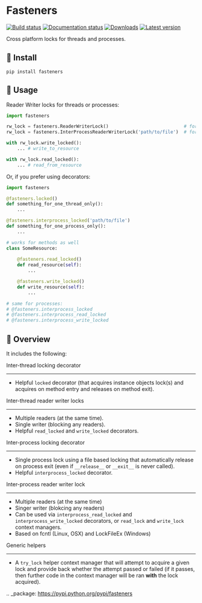 Fasteners
=========

[![Build status](https://travis-ci.org/harlowja/fasteners.png?branch=master)](https://travis-ci.org/harlowja/fasteners)
[![Documentation status](https://readthedocs.org/projects/fasteners/badge/?version=latest)](https://readthedocs.org/projects/fasteners/?badge=latest)
[![Downloads](https://img.shields.io/pypi/dm/fasteners.svg)](https://pypi.python.org/pypi/fasteners/)
[![Latest version](https://img.shields.io/pypi/v/fasteners.svg)](https://pypi.python.org/pypi/fasteners/)

Cross platform locks for threads and processes.

🔩 Install
----------

```
pip install fasteners
```

🔩 Usage
--------

Reader Writer locks for threads or processes:

```python
import fasteners

rw_lock = fasteners.ReaderWriterLock()                            # for threads
rw_lock = fasteners.InterProcessReaderWriterLock('path/to/file')  # for processes

with rw_lock.write_locked():
    ... # write_to_resource

with rw_lock.read_locked():
    ... # read_from_resource

```

Or, if you prefer using decorators:

```python
import fasteners

@fasteners.locked()
def something_for_one_thread_only():
    ...

@fasteners.interprocess_locked('path/to/file')
def something_for_one_process_only():
    ...

# works for methods as well
class SomeResource:
        
    @fasteners.read_locked()
    def read_resource(self):
        ...

    @fasteners.write_locked()
    def write_resource(self):
        ...

# same for processes:
# @fasteners.interprocess_locked
# @fasteners.interprocess_read_locked
# @fasteners.interprocess_write_locked
```

🔩 Overview
-----------

It includes the following:

Inter-thread locking decorator
******************************

* Helpful ``locked`` decorator (that acquires instance
  objects lock(s) and acquires on method entry and
  releases on method exit).

Inter-thread reader writer locks
********************************

* Multiple readers (at the same time).
* Single writer (blocking any readers).
* Helpful ``read_locked`` and ``write_locked`` decorators.

Inter-process locking decorator
*******************************

* Single process lock using a file based locking that automatically
  release on process exit (even if ``__release__`` or
  ``__exit__`` is never called).
* Helpful ``interprocess_locked`` decorator.

Inter-process reader writer lock
********************************

* Multiple readers (at the same time)
* Singer writer (blokcing any readers)
* Can be used via ``interprocess_read_locked`` and ``interprocess_write_locked``
  decorators, or ``read_lock`` and ``write_lock`` context managers.
* Based on fcntl (Linux, OSX) and LockFileEx (Windows)

Generic helpers
***************

* A ``try_lock`` helper context manager that will attempt to
  acquire a given lock and provide back whether the attempt
  passed or failed (if it passes, then further code in the
  context manager will be ran **with** the lock acquired).

.. _package: https://pypi.python.org/pypi/fasteners
